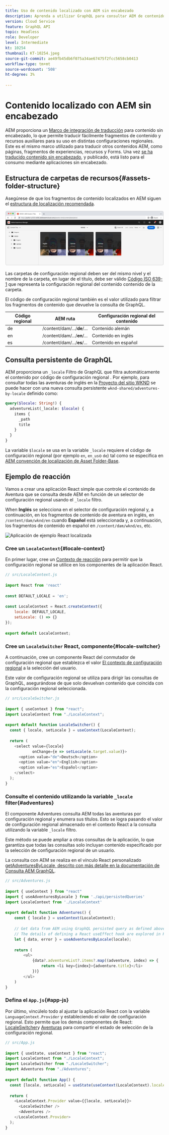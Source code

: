 ```yaml
---
title: Uso de contenido localizado con AEM sin encabezado
description: Aprenda a utilizar GraphQL para consultar AEM de contenido localizado.
version: Cloud Service
feature: GraphQL API
topic: Headless
role: Developer
level: Intermediate
kt: 10254
thumbnail: KT-10254.jpeg
source-git-commit: ae49fb45db6f075a34ae67475f2fcc5658cb0413
workflow-type: tm+mt
source-wordcount: '508'
ht-degree: 3%

---
```



# Contenido localizado con AEM sin encabezado

AEM proporciona un [Marco de integración de traducción](https://experienceleague.adobe.com/docs/experience-manager-cloud-service/content/sites/administering/reusing-content/translation/integration-framework.html) para contenido sin encabezado, lo que permite traducir fácilmente fragmentos de contenido y recursos auxiliares para su uso en distintas configuraciones regionales. Este es el mismo marco utilizado para traducir otros contenidos AEM, como páginas, fragmentos de experiencias, recursos y Forms. Una vez [se ha traducido contenido sin encabezado](https://experienceleague.adobe.com/docs/experience-manager-cloud-service/content/headless/journeys/translation/overview.html?lang=es), y publicado, está listo para el consumo mediante aplicaciones sin encabezado.

## Estructura de carpetas de recursos{#assets-folder-structure}

Asegúrese de que los fragmentos de contenido localizados en AEM siguen el [estructura de localización recomendada](https://experienceleague.adobe.com/docs/experience-manager-cloud-service/content/headless/journeys/translation/getting-started.html#recommended-structure).

![Carpetas de recursos AEM localizadas](./assets/localized-content/asset-folders.jpg)

Las carpetas de configuración regional deben ser del mismo nivel y el nombre de la carpeta, en lugar de el título, debe ser válido [Código ISO 639-1](https://en.wikipedia.org/wiki/List_of_ISO_639-1_codes) que representa la configuración regional del contenido contenido de la carpeta.

El código de configuración regional también es el valor utilizado para filtrar los fragmentos de contenido que devuelve la consulta de GraphQL.

| Código regional | AEM ruta | Configuración regional del contenido |
|--------------------------------|----------|----------|
| de | /content/dam/.../**de**/... | Contenido alemán |
| en | /content/dam/.../**en**/... | Contenido en inglés |
| es | /content/dam/.../**es**/... | Contenido en español |

## Consulta persistente de GraphQL

AEM proporciona un `_locale` Filtro de GraphQL que filtra automáticamente el contenido por código de configuración regional . Por ejemplo, para consultar todas las aventuras de inglés en la [Proyecto del sitio WKND](https://github.com/adobe/aem-guides-wknd) se puede hacer con una nueva consulta persistente `wknd-shared/adventures-by-locale` definido como:

```graphql
query($locale: String!) {
  adventureList(_locale: $locale) {
    items {      
      _path
      title
    }
  }
}
```

La variable `$locale` se usa en la variable `_locale` requiere el código de configuración regional (por ejemplo `en`, `en_us`o `de`) tal como se especifica en [AEM convención de localización de Asset Folder-Base](#assets-folder-structure).

## Ejemplo de reacción

Vamos a crear una aplicación React simple que controle el contenido de Aventura que se consulta desde AEM en función de un selector de configuración regional usando el `_locale` filtro.

When __Inglés__ se selecciona en el selector de configuración regional y, a continuación, en los fragmentos de contenido de aventura en inglés, en `/content/dam/wknd/en` cuando __Español__ está seleccionada y, a continuación, los fragmentos de contenido en español en `/content/dam/wknd/es`, etc.

![Aplicación de ejemplo React localizada](./assets/localized-content/react-example.png)

### Cree un `LocaleContext`{#locale-context}

En primer lugar, cree un [Contexto de reacción](https://reactjs.org/docs/context.html) para permitir que la configuración regional se utilice en los componentes de la aplicación React.

```javascript
// src/LocaleContext.js

import React from 'react'

const DEFAULT_LOCALE = 'en';

const LocaleContext = React.createContext({
    locale: DEFAULT_LOCALE, 
    setLocale: () => {}
});

export default LocaleContext;
```

### Cree un `LocaleSwitcher` React, componente{#locale-switcher}

A continuación, cree un componente React del conmutador de configuración regional que establezca el valor [El contexto de configuración regional](#locale-context) a la selección del usuario.

Este valor de configuración regional se utiliza para dirigir las consultas de GraphQL, asegurándose de que solo devuelvan contenido que coincida con la configuración regional seleccionada.

```javascript
// src/LocaleSwitcher.js

import { useContext } from "react";
import LocaleContext from "./LocaleContext";

export default function LocaleSwitcher() {
  const { locale, setLocale } = useContext(LocaleContext);

  return (
    <select value={locale}
            onChange={e => setLocale(e.target.value)}>
      <option value="de">Deutsch</option>
      <option value="en">English</option>
      <option value="es">Español</option>
    </select>
  );
}
```

### Consulte el contenido utilizando la variable `_locale` filter{#adventures}

El componente Adventures consulta AEM todas las aventuras por configuración regional y enumera sus títulos. Esto se logra pasando el valor de configuración regional almacenado en el contexto React a la consulta utilizando la variable `_locale` filtro.

Este método se puede ampliar a otras consultas de la aplicación, lo que garantiza que todas las consultas solo incluyan contenido especificado por la selección de configuración regional de un usuario.

La consulta con AEM se realiza en el vínculo React personalizado [getAdventuresByLocale, descrito con más detalle en la documentación de Consulta AEM GraphQL](./aem-headless-sdk.md).

```javascript
// src/Adventures.js

import { useContext } from "react"
import { useAdventuresByLocale } from './api/persistedQueries'
import LocaleContext from './LocaleContext'

export default function Adventures() {
    const { locale } = useContext(LocaleContext);

    // Get data from AEM using GraphQL persisted query as defined above 
    // The details of defining a React useEffect hook are explored in How to > AEM Headless SDK
    let { data, error } = useAdventuresByLocale(locale);

    return (
        <ul>
            {data?.adventureList?.items?.map((adventure, index) => { 
                return <li key={index}>{adventure.title}</li>
            })}
        </ul>
    )
}
```

### Defina el `App.js`{#app-js}

Por último, vincúlelo todo al ajustar la aplicación React con la variable `LanguageContext.Provider` y estableciendo el valor de configuración regional. Esto permite que los demás componentes de React: [LocaleSwitcher](#locale-switcher)y [Aventuras](#adventures) para compartir el estado de selección de la configuración regional.

```javascript
// src/App.js

import { useState, useContext } from "react";
import LocaleContext from "./LocaleContext";
import LocaleSwitcher from "./LocaleSwitcher";
import Adventures from "./Adventures";

export default function App() {
  const [locale, setLocale] = useState(useContext(LocaleContext).locale);

  return (
    <LocaleContext.Provider value={{locale, setLocale}}>
      <LocaleSwitcher />
      <Adventures />
    </LocaleContext.Provider>
  );
}
```
